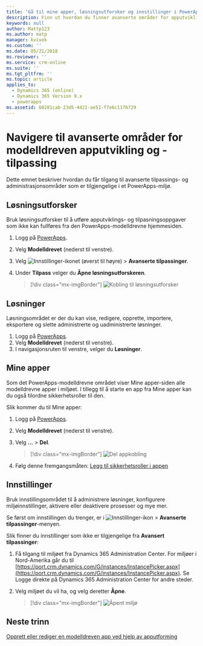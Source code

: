 ```yaml
---
title: 'Gå til mine apper, løsningsutforsker og innstillinger i PowerApps | Microsoft Docs'
description: Finn ut hvordan du finner avanserte områder for apputvikling og -tilpassing i PowerApps
keywords: null
author: Mattp123
ms.author: matp
manager: kvivek
ms.custom: ''
ms.date: 05/21/2018
ms.reviewer: ''
ms.service: crm-online
ms.suite: ''
ms.tgt_pltfrm: ''
ms.topic: article
applies_to:
  - Dynamics 365 (online)
  - Dynamics 365 Version 9.x
  - powerapps
ms.assetid: 60281cab-23d5-4421-ae51-f7e6c1176729
---
```


# <a name="navigate-to-advanced-model-driven-app-making-and-customization-areas"></a>Navigere til avanserte områder for modelldreven apputvikling og -tilpassing

Dette emnet beskriver hvordan du får tilgang til avanserte tilpassings- og administrasjonsområder som er tilgjengelige i et PowerApps-miljø.

## <a name="solution-explorer"></a>Løsningsutforsker
Bruk løsningsutforsker til å utføre apputviklings- og tilpasningsoppgaver som ikke kan fullføres fra den PowerApps-modelldrevne hjemmesiden.

1.  Logg på [PowerApps](https://web.powerapps.com/?utm_source=padocs&utm_medium=linkinadoc&utm_campaign=referralsfromdoc).
2.  Velg **Modelldrevet** (nederst til venstre). 
3.  Velg ![Innstillinger-ikonet](media/powerapps-gear.png) (øverst til høyre) > **Avanserte tilpassinger**. 
4.  Under **Tilpass** velger du **Åpne løsningsutforskeren**. 

    > [!div class="mx-imgBorder"] 
    > ![Kobling til løsningsutforsker](media/advanced-customization-menu.png)

## <a name="solutions"></a>Løsninger

Løsningsområdet er der du kan vise, redigere, opprette, importere, eksportere og slette administrerte og uadministrerte løsninger. 

1.  Logg på [PowerApps](https://web.powerapps.com/?utm_source=padocs&utm_medium=linkinadoc&utm_campaign=referralsfromdoc).
2.  Velg **Modelldrevet** (nederst til venstre). 
3.  I navigasjonsruten til venstre, velger du **Løsninger**. 

## <a name="my-apps"></a>Mine apper

Som det PowerApps-modelldrevne området viser Mine apper-siden alle modelldrevne apper i miljøet. I tillegg til å starte en app fra Mine apper kan du også tilordne sikkerhetsroller til den. 

Slik kommer du til Mine apper:
1.  Logg på [PowerApps](https://web.powerapps.com/?utm_source=padocs&utm_medium=linkinadoc&utm_campaign=referralsfromdoc).
2.  Velg **Modelldrevet** (nederst til venstre). 
3. Velg **…** > **Del**. 

    > [!div class="mx-imgBorder"] 
    > ![Del appkobling](media/share-link.png) 

4. Følg denne fremgangsmåten: [Legg til sikkerhetsroller i appen](https://docs.microsoft.com/powerapps/maker/model-driven-apps/share-model-driven-app#add-security-roles-to-the-app)
 
## <a name="settings"></a>Innstillinger

Bruk innstillingsområdet til å administrere løsninger, konfigurere miljøinnstillinger, aktivere eller deaktivere prosesser og mye mer. 

Se først om innstillingen du trenger, er i ![Innstillinger-ikon](media/powerapps-gear.png)  > **Avanserte tilpassinger**-menyen.

Slik finner du innstillinger som ikke er tilgjengelige fra **Avansert tilpassinger**:  
1.  Få tilgang til miljøet fra Dynamics 365 Administration Center. For miljøer i Nord-Amerika går du til [https://port.crm.dynamics.com/G/instances/InstancePicker.aspx](https://port.crm.dynamics.com/G/instances/InstancePicker.aspx). Se Logge direkte på Dynamics 365 Administration Center for andre steder.
2.  Velg miljøet du vil ha, og velg deretter **Åpne**.

    > [!div class="mx-imgBorder"] 
    > ![Åpent miljø](media/open-environment.png)

## <a name="next-steps"></a>Neste trinn

[Opprett eller rediger en modelldreven app ved hjelp av apputforming](create-edit-app.md)
